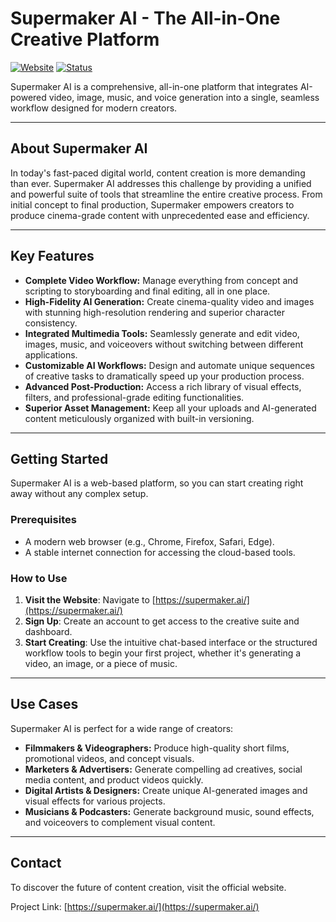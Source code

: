 # Supermaker AI - The All-in-One Creative Platform

[![Website](https://img.shields.io/badge/Website-supermaker.ai-blue.svg)](https://supermaker.ai/)
[![Status](https://img.shields.io/badge/Status-Active-brightgreen.svg)]()

Supermaker AI is a comprehensive, all-in-one platform that integrates AI-powered video, image, music, and voice generation into a single, seamless workflow designed for modern creators.

---

## About Supermaker AI

In today's fast-paced digital world, content creation is more demanding than ever. Supermaker AI addresses this challenge by providing a unified and powerful suite of tools that streamline the entire creative process. From initial concept to final production, Supermaker empowers creators to produce cinema-grade content with unprecedented ease and efficiency.

---

## Key Features

* **Complete Video Workflow:** Manage everything from concept and scripting to storyboarding and final editing, all in one place.
* **High-Fidelity AI Generation:** Create cinema-quality video and images with stunning high-resolution rendering and superior character consistency.
* **Integrated Multimedia Tools:** Seamlessly generate and edit video, images, music, and voiceovers without switching between different applications.
* **Customizable AI Workflows:** Design and automate unique sequences of creative tasks to dramatically speed up your production process.
* **Advanced Post-Production:** Access a rich library of visual effects, filters, and professional-grade editing functionalities.
* **Superior Asset Management:** Keep all your uploads and AI-generated content meticulously organized with built-in versioning.

---

## Getting Started

Supermaker AI is a web-based platform, so you can start creating right away without any complex setup.

### Prerequisites

* A modern web browser (e.g., Chrome, Firefox, Safari, Edge).
* A stable internet connection for accessing the cloud-based tools.

### How to Use

1.  **Visit the Website**:
    Navigate to [https://supermaker.ai/](https://supermaker.ai/)
2.  **Sign Up**:
    Create an account to get access to the creative suite and dashboard.
3.  **Start Creating**:
    Use the intuitive chat-based interface or the structured workflow tools to begin your first project, whether it's generating a video, an image, or a piece of music.

---

## Use Cases

Supermaker AI is perfect for a wide range of creators:

* **Filmmakers & Videographers:** Produce high-quality short films, promotional videos, and concept visuals.
* **Marketers & Advertisers:** Generate compelling ad creatives, social media content, and product videos quickly.
* **Digital Artists & Designers:** Create unique AI-generated images and visual effects for various projects.
* **Musicians & Podcasters:** Generate background music, sound effects, and voiceovers to complement visual content.

---

## Contact

To discover the future of content creation, visit the official website.

Project Link: [https://supermaker.ai/](https://supermaker.ai/)
